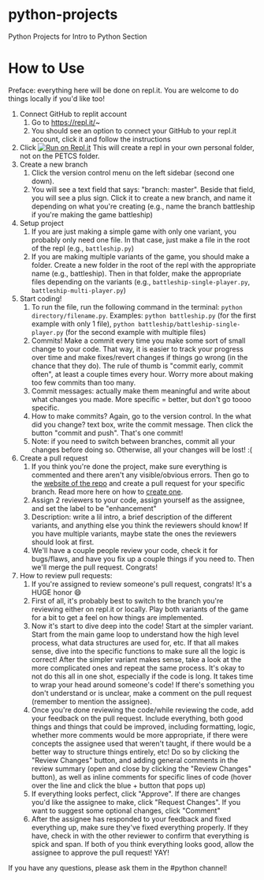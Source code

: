 # python-projects
Python Projects for Intro to Python Section

# How to Use
Preface: everything here will be done on repl.it. You are welcome to do things locally if you'd like too! 

1. Connect GitHub to replit account
	1. Go to https://repl.it/~
	2. You should see an option to connect your GitHub to your repl.it account, click it and follow the instructions
2. Click [![Run on Repl.it](https://repl.it/badge/github/petcsclub/python-projects)](https://repl.it/github/petcsclub/python-projects) This will create a repl in your own personal folder, not on the PETCS folder.
3. Create a new branch
	1. Click the version control menu on the left sidebar (second one down).
	2. You will see a text field that says: "branch: master". Beside that field, you will see a plus sign. Click it to create a new branch, and name it depending on what you're creating (e.g., name the branch battleship if you're making the game battleship)
4. Setup project
	1. If you are just making a simple game with only one variant, you probably only need one file. In that case, just make a file in the root of the repl (e.g., `battleship.py`)
	2. If you are making multiple variants of the game, you should make a folder. Create a new folder in the root of the repl with the appropriate name (e.g., battleship). Then in that folder, make the appropriate files depending on the variants (e.g., `battleship-single-player.py`, `battleship-multi-player.py`)
5. Start coding!
	1. To run the file, run the following command in the terminal: `python directory/filename.py`. Examples: `python battleship.py` (for the first example with only 1 file), `python battleship/battleship-single-player.py` (for the second example with multiple files)
	2. Commits! Make a commit every time you make some sort of small change to your code. That way, it is easier to track your progress over time and make fixes/revert changes if things go wrong (in the chance that they do). The rule of thumb is "commit early, commit often", at least a couple times every hour.  Worry more about making too few commits than too many.
	3. Commit messages: actually make them meaningful and write about what changes you made. More specific = better, but don't go toooo specific.
	4. How to make commits? Again, go to the version control. In the what did you change? text box, write the commit message. Then click the button "commit and push". That's one commit!
	5. Note: if you need to switch between branches, commit all your changes before doing so. Otherwise, all your changes will be lost! :( 
6. Create a pull request
	1. If you think you're done the project, make sure everything is commented and there aren't any visible/obvious errors. Then go to the [website of the repo](https://github.com/petcsclub/python-projects) and create a pull request for your specific branch. Read more here on how to [create one](https://guides.github.com/activities/hello-world/#pr). 
	2. Assign 2 reviewers to your code, assign yourself as the assignee, and set the label to be "enhancement"
	3. Description: write a lil intro, a brief description of the different variants, and anything else you think the reviewers should know! If you have multiple variants, maybe state the ones the reviewers should look at first. 
	4. We'll have a couple people review your code, check it for bugs/flaws, and have you fix up a couple things if you need to. Then we'll merge the pull request. Congrats!
7. How to review pull requests:
	1. If you're assigned to review someone's pull request, congrats! It's a HUGE honor 😄
	2. First of all, it's probably best to switch to the branch you're reviewing either on repl.it or locally. Play both variants of the game for a bit to get a feel on how things are implemented. 
	3. Now it's start to dive deep into the code! Start at the simpler variant. Start from the main game loop to understand how the high level process, what data structures are used for, etc. If that all makes sense, dive into the specific functions to make sure all the logic is correct! After the simpler variant makes sense, take a look at the more complicated ones and repeat the same process. It's okay to not do this all in one shot, especially if the code is long. It takes time to wrap your head around someone's code! If there's something you don't understand or is unclear, make a comment on the pull request (remember to mention the assignee).
	4. Once you're done reviewing the code/while reviewing the code, add your feedback on the pull request. Include everything, both good things and things that could be improved, including formatting, logic, whether more comments would be more appropriate, if there were concepts the assignee used that weren't taught, if there would be a better way to structure things entirely, etc! Do so by clicking the "Review Changes" button, and adding general comments in the review summary (open and close by clicking the "Review Changes" button), as well as inline comments for specific lines of code (hover over the line and click the blue + button that pops up)
	5. If everything looks perfect, click "Approve". If there are changes you'd like the assignee to make, click "Request Changes". If you want to suggest some optional changes, click "Comment"
	6. After the assignee has responded to your feedback and fixed everything up, make sure they've fixed everything properly. If they have, check in with the other reviewer to confirm that everything is spick and span. If both of you think everything looks good, allow the assignee to approve the pull request! YAY! 

If you have any questions, please ask them in the #python channel! 
